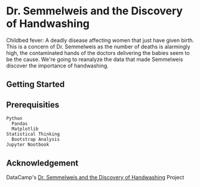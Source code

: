 # Dr. Semmelweis and the Discovery of Handwashing

Childbed fever: A deadly disease affecting women that just have given birth.
This is a concern of Dr. Semmelweis as the number of deaths is alarmingly high, the contaminated hands of the doctors delivering the babies seem to be the cause. 
We're going to reanalyze the data that made Semmelweis discover the importance of handwashing.

## Getting Started
## Prerequisities
```
Python
  Pandas
  Matplotlib
Statistical Thinking
  Bootstrap Analysis
Jupyter Nootbook
```
## Acknowledgement
DataCamp's [Dr. Semmelweis and the Discovery of Handwashing](https://www.datacamp.com/projects/20) Project
